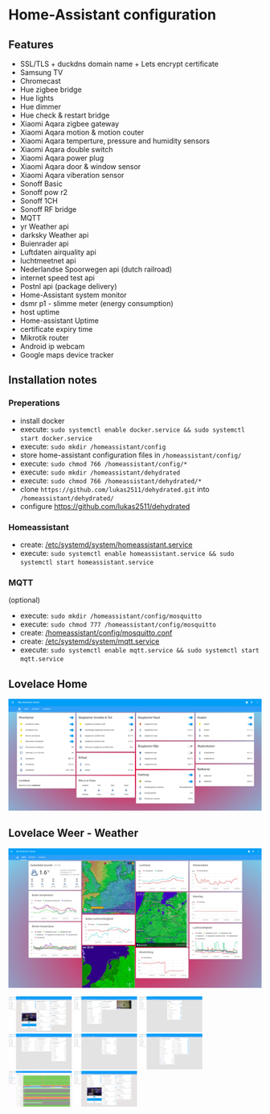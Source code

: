 # Home-Assistant configuration  

  
## Features  
  
* SSL/TLS + duckdns domain name + Lets encrypt certificate
* Samsung TV
* Chromecast
* Hue zigbee bridge
* Hue lights
* Hue dimmer
* Hue check & restart bridge
* Xiaomi Aqara zigbee gateway
* Xiaomi Aqara motion & motion couter
* Xiaomi Aqara temperture, pressure and humidity sensors
* Xiaomi Aqara double switch 
* Xiaomi Aqara power plug
* Xiaomi Aqara door & window sensor
* Xiaomi Aqara viberation sensor
* Sonoff Basic
* Sonoff pow r2
* Sonoff 1CH
* Sonoff RF bridge
* MQTT
* yr Weather api
* darksky Weather api
* Buienrader api
* Luftdaten airquality api
* luchtmeetnet api
* Nederlandse Spoorwegen api (dutch railroad)
* internet speed test api
* Postnl api (package delivery)
* Home-Assistant system monitor
* dsmr p1 - slimme meter (energy consumption)
* host uptime
* Home-assistant Uptime
* certificate expiry time
* Mikrotik router 
* Android ip webcam
* Google maps device tracker

## Installation notes

### Preperations

* install docker
* execute: `sudo systemctl enable docker.service && sudo systemctl start docker.service`
* execute: `sudo mkdir /homeassistant/config`
* store home-assistant configuration files in `/homeassistant/config/`
* execute: `sudo chmod 766 /homeassistant/config/*`
* execute: `sudo mkdir /homeassistant/dehydrated`
* execute: `sudo chmod 766 /homeassistant/dehydrated/*`
* clone `https://github.com/lukas2511/dehydrated.git` into `/homeassistant/dehydrated/`
* configure https://github.com/lukas2511/dehydrated

### Homeassistant

* create: [/etc/systemd/system/homeassistant.service](https://raw.githubusercontent.com/tedsluis/Home-AssistantConfig/master/systemd/homeassistant.service)
* execute: `sudo systemctl enable homeassistant.service && sudo systemctl start homeassistant.service`

### MQTT

(optional)
* execute: `sudo mkdir /homeassistant/config/mosquitto` 
* execute: `sudo chmod 777 /homeassistant/config/mosquitto` 
* create: [/homeassistant/config/mosquitto.conf](https://raw.githubusercontent.com/tedsluis/Home-AssistantConfig/master/mosquitto.conf)
* create: [/etc/systemd/system/mqtt.service](https://raw.githubusercontent.com/tedsluis/Home-AssistantConfig/master/systemd/mqtt.service)
* execute: `sudo systemctl enable mqtt.service && sudo systemctl start mqtt.service`
  
  
## Lovelace Home
[![home](https://raw.githubusercontent.com/tedsluis/Home-AssistantConfig/master/images/lovelace-home.png)](https://raw.githubusercontent.com/tedsluis/Home-AssistantConfig/master/images/lovelace-home.png)  

## Lovelace Weer - Weather
[![home](https://raw.githubusercontent.com/tedsluis/Home-AssistantConfig/master/images/lovelace-weer.png)](https://raw.githubusercontent.com/tedsluis/Home-AssistantConfig/master/images/lovelace-weer.png)  




<a href="https://raw.githubusercontent.com/tedsluis/Home-AssistantConfig/master/images/home.gif"     target="_blank"><img src="images/home.gif"     style="width:25%" /></a>
<a href="https://raw.githubusercontent.com/tedsluis/Home-AssistantConfig/master/images/apis.gif"     target="_blank"><img src="images/apis.gif"     style="width:25%" /></a>
<a href="https://raw.githubusercontent.com/tedsluis/Home-AssistantConfig/master/images/lichten.gif"  target="_blank"><img src="images/lichten.gif"  style="width:25%" /></a>
<a href="https://raw.githubusercontent.com/tedsluis/Home-AssistantConfig/master/images/klimaat.gif"  target="_blank"><img src="images/klimaat.gif"  style="width:25%" /></a>
<a href="https://raw.githubusercontent.com/tedsluis/Home-AssistantConfig/master/images/verbruik.gif" target="_blank"><img src="images/verbruik.gif" style="width:25%" /></a>
<a href="https://raw.githubusercontent.com/tedsluis/Home-AssistantConfig/master/images/ha.gif"       target="_blank"><img src="images/ha.gif"       style="width:25%" /></a>
<a href="https://raw.githubusercontent.com/tedsluis/Home-AssistantConfig/master/images/history.gif"  target="_blank"><img src="images/history.gif"  style="width:25%" /></a>
<a href="https://raw.githubusercontent.com/tedsluis/Home-AssistantConfig/master/images/home.gif"     target="_blank"><img src="images/home.gif"     style="width:25%" /></a>

 
